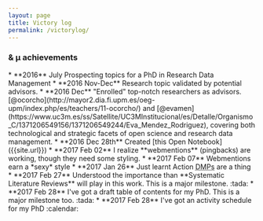 ```yaml
---
layout: page
title: Victory log
permalink: /victorylog/
---
```


<h3>& µ achievements</h3>
* **2016** July Prospecting topics for a PhD in Research Data Management
* **2016 Nov-Dec** Research topic validated by potential advisors.
* **2016 Dec** "Enrolled" top-notch researchers as advisors. [@ocorcho](http://mayor2.dia.fi.upm.es/oeg-upm/index.php/es/teachers/11-ocorcho/) and [@evamen](https://www.uc3m.es/ss/Satellite/UC3MInstitucional/es/Detalle/Organismo_C/1371206549156/1371206549244/Eva_Mendez_Rodriguez),
covering both technological and strategic facets of open science and research data management.
* **2016 Dec 28th** Created [this Open Notebook]({{site.url}})
* **2017 Feb 02** I realize **webmentions** (pingbacks) are working, though they need some styling.
* **2017 Feb 07** Webmentions earn a *sexy* style
* **2017 Jan 26** Just learnt Action <abbr title="Data Management Plans">DMPs</abbr> are a thing
* **2017 Feb 27** Understood the importance than **Systematic Literature Reviews** will play in this work. This is a major milestone. :tada:
* **2017 Feb 28** I've got a draft table of contents for my PhD. This is a major milestone too. :tada:
* **2017 Feb 28** I've got an activity schedule for my PhD :calendar:
